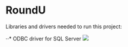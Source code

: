 # RoundU

Libraries and drivers needed to run this project:

⋅⋅* ODBC driver for SQL Server ![](https://go.microsoft.com/fwlink/?linkid=833576)
